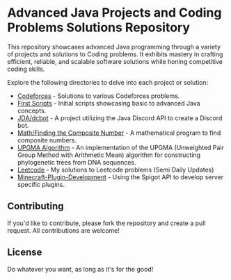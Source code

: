 # Advanced Java Projects and Coding Problems Solutions Repository

This repository showcases advanced Java programming through a variety of projects and solutions to Coding problems. It exhibits mastery in crafting efficient, reliable, and scalable software solutions while honing competitive coding skills.

Explore the following directories to delve into each project or solution:

- [Codeforces](./Codeforces) - Solutions to various Codeforces problems.
- [First Scripts](https://github.com/Falabdullateef/Java/tree/main/First%20scripts) - Initial scripts showcasing basic to advanced Java concepts.
- [JDA/dcbot](./JDA) - A project utilizing the Java Discord API to create a Discord bot.
- [Math/Finding the Composite Number](https://github.com/Falabdullateef/Java/tree/main/Math/Finding%20the%20composite%20number) - A mathematical program to find composite numbers.
- [UPGMA Algorithm](https://github.com/Falabdullateef/Java/tree/main/Biology/Evolution/UPGMA) - An implementation of the UPGMA (Unweighted Pair Group Method with Arithmetic Mean) algorithm for constructing phylogenetic trees from DNA sequences.
- [Leetcode](./leetcode/) - My solutions to Leetcode problems (Semi Daily Updates)
- [Minecraft-Plugin-Development](./Minecraft-Development/) - Using the Spigot API to develop server specific plugins. 

## Contributing

If you'd like to contribute, please fork the repository and create a pull request. All contributions are welcome!

## License

Do whatever you want, as long as it's for the good!
